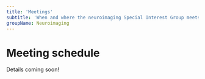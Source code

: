 ```yaml
---
title: 'Meetings'
subtitle: 'When and where the neuroimaging Special Interest Group meets'
groupName: Neuroimaging
---
```


# Meeting schedule

Details coming soon!
